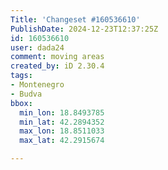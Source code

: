 ```yaml
---
Title: 'Changeset #160536610'
PublishDate: 2024-12-23T12:37:25Z
id: 160536610
user: dada24
comment: moving areas
created_by: iD 2.30.4
tags:
- Montenegro
- Budva
bbox:
  min_lon: 18.8493785
  min_lat: 42.2894352
  max_lon: 18.8511033
  max_lat: 42.2915674

---
```


